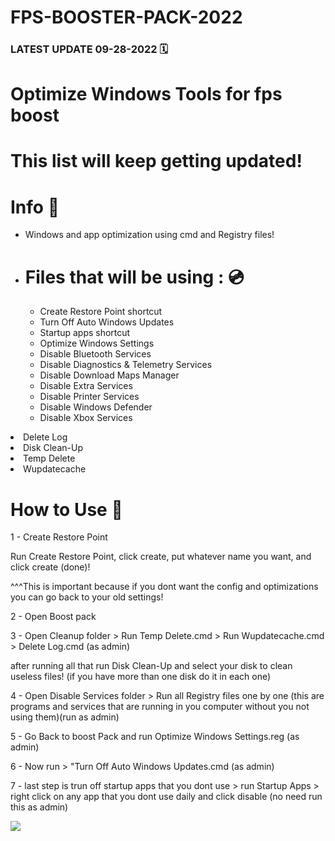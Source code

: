 # FPS-BOOSTER-PACK-2022

### LATEST UPDATE 09-28-2022 🗓

# Optimize Windows Tools for fps boost

# This list will keep getting updated!

# Info 📝
<ul><li>Windows and app optimization using cmd and Registry files!</li><li>
 
 
# Files that will be using : 💿
<ul><li>Create Restore Point shortcut</li><li>Turn Off Auto Windows Updates</li><li>Startup apps shortcut</li><li>Optimize Windows Settings</li><li>Disable Bluetooth Services</li><li>Disable Diagnostics & Telemetry Services</li><li>Disable Download Maps Manager</li><li>Disable Extra Services</li>
<li>Disable Printer Services</li></ul><ul><li>Disable Windows Defender</li><li>Disable Xbox Services</li></ul></ul></li><li>Delete Log</li></ul></li><li>Disk Clean-Up </li></ul></li><li>Temp Delete</li></ul></li><li>Wupdatecache</li></ul>


# How to Use 📝

1 - Create Restore Point 

Run Create Restore Point, click create, put whatever name you want, and click create (done)!

^^^This is important because if you dont want the config and optimizations you can go back to your old settings! 

2 - Open Boost pack

3 - Open Cleanup folder > Run Temp Delete.cmd > Run Wupdatecache.cmd > Delete Log.cmd (as admin)

after running all that run Disk Clean-Up and select your disk to clean useless files! (if you have more than one disk do it in each one)

4 - Open Disable Services folder > Run all Registry files one by one (this are programs and services that are running in you computer without you not using them)(run as admin)

5 - Go Back to boost Pack and run Optimize Windows Settings.reg (as admin)

6 - Now run > "Turn Off Auto Windows Updates.cmd (as admin)

7 - last step is trun off startup apps that you dont use > run Startup Apps > right click on any app that you dont use daily and click disable (no need run this as admin)



![](https://komarev.com/ghpvc/?username=1310s&color=yellow)
